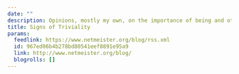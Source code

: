 ```yaml
---
date: ""
description: Opinions, mostly my own, on the importance of being and other things.
title: Signs of Triviality
params:
  feedlink: https://www.netmeister.org/blog/rss.xml
  id: 967ed06b4b278bd80541eef8891e95a9
  link: http://www.netmeister.org/blog/
  blogrolls: []
---
```


